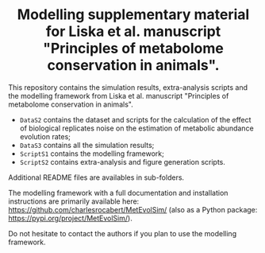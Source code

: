 <h1 align="center">Modelling supplementary material for Liska et al. manuscript "Principles of metabolome conservation in animals".</h1>

This repository contains the simulation results, extra-analysis scripts and the modelling framework from Liska et al. manuscript "Principles of metabolome conservation in animals".
- `DataS2` contains the dataset and scripts for the calculation of the effect of biological replicates noise on the estimation of metabolic abundance evolution rates;
- `DataS3` contains all the simulation results;
- `ScriptS1` contains the modelling framework;
- `ScriptS2` contains extra-analysis and figure generation scripts.

Additional README files are availables in sub-folders.

The modelling framework with a full documentation and installation instructions are primarily available here: https://github.com/charlesrocabert/MetEvolSim/ (also as a Python package: https://pypi.org/project/MetEvolSim/).

Do not hesitate to contact the authors if you plan to use the modelling framework.
